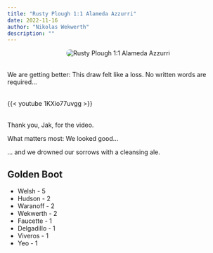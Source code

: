 ```yaml
---
title: "Rusty Plough 1:1 Alameda Azzurri"
date: 2022-11-16
author: "Nikolas Wekwerth"
description: ""
---
```


<div style="text-align: center; margin-bottom: 2rem;">
  <img src="https://static.wixstatic.com/media/c8064c_2c405e0377e848e8b0af42005a36e138~mv2.jpg" alt="Rusty Plough 1:1 Alameda Azzurri" style="max-width: 100%; border-radius: 10px;">
</div>

We are getting better: This draw felt like a loss. No written words are required...

<div style="max-width: 800px; margin: 2rem auto;">
  {{< youtube 1KXio77uvgg >}}
</div>

Thank you, Jak, for the video.

What matters most: We looked good...

... and we drowned our sorrows with a cleansing ale.



## Golden Boot
- Welsh - 5
- Hudson - 2
- Waranoff - 2
- Wekwerth - 2
- Faucette - 1
- Delgadillo - 1
- Viveros - 1
- Yeo - 1